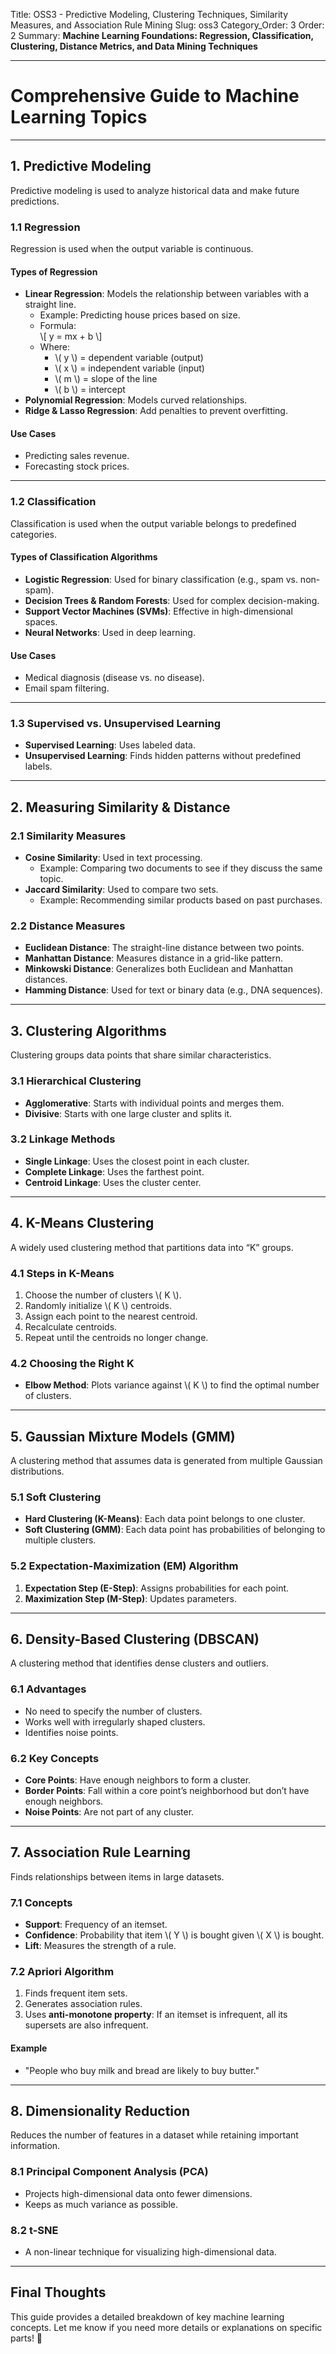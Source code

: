 Title: OSS3 - Predictive Modeling, Clustering Techniques, Similarity Measures, and Association Rule Mining
Slug: oss3
Category_Order: 3
Order: 2
Summary:  **Machine Learning Foundations: Regression, Classification, Clustering, Distance Metrics, and Data Mining Techniques**


---

# **Comprehensive Guide to Machine Learning Topics**

---

## **1. Predictive Modeling**
Predictive modeling is used to analyze historical data and make future predictions.

### **1.1 Regression**
Regression is used when the output variable is continuous.
#### **Types of Regression**
- **Linear Regression**: Models the relationship between variables with a straight line.
  - Example: Predicting house prices based on size.
  - Formula:  
    \\[
    y = mx + b
    \\]
  - Where:
    - \\( y \\) = dependent variable (output)
    - \\( x \\) = independent variable (input)
    - \\( m \\) = slope of the line
    - \\( b \\) = intercept
- **Polynomial Regression**: Models curved relationships.
- **Ridge & Lasso Regression**: Add penalties to prevent overfitting.

#### **Use Cases**
- Predicting sales revenue.
- Forecasting stock prices.

---

### **1.2 Classification**
Classification is used when the output variable belongs to predefined categories.
#### **Types of Classification Algorithms**
- **Logistic Regression**: Used for binary classification (e.g., spam vs. non-spam).
- **Decision Trees & Random Forests**: Used for complex decision-making.
- **Support Vector Machines (SVMs)**: Effective in high-dimensional spaces.
- **Neural Networks**: Used in deep learning.

#### **Use Cases**
- Medical diagnosis (disease vs. no disease).
- Email spam filtering.

---

### **1.3 Supervised vs. Unsupervised Learning**
- **Supervised Learning**: Uses labeled data.
- **Unsupervised Learning**: Finds hidden patterns without predefined labels.

---

## **2. Measuring Similarity & Distance**
### **2.1 Similarity Measures**
- **Cosine Similarity**: Used in text processing.
  - Example: Comparing two documents to see if they discuss the same topic.
- **Jaccard Similarity**: Used to compare two sets.
  - Example: Recommending similar products based on past purchases.

### **2.2 Distance Measures**
- **Euclidean Distance**: The straight-line distance between two points.
- **Manhattan Distance**: Measures distance in a grid-like pattern.
- **Minkowski Distance**: Generalizes both Euclidean and Manhattan distances.
- **Hamming Distance**: Used for text or binary data (e.g., DNA sequences).

---

## **3. Clustering Algorithms**
Clustering groups data points that share similar characteristics.

### **3.1 Hierarchical Clustering**
- **Agglomerative**: Starts with individual points and merges them.
- **Divisive**: Starts with one large cluster and splits it.

### **3.2 Linkage Methods**
- **Single Linkage**: Uses the closest point in each cluster.
- **Complete Linkage**: Uses the farthest point.
- **Centroid Linkage**: Uses the cluster center.

---

## **4. K-Means Clustering**
A widely used clustering method that partitions data into “K” groups.

### **4.1 Steps in K-Means**
1. Choose the number of clusters \\( K \\).
2. Randomly initialize \\( K \\) centroids.
3. Assign each point to the nearest centroid.
4. Recalculate centroids.
5. Repeat until the centroids no longer change.

### **4.2 Choosing the Right K**
- **Elbow Method**: Plots variance against \\( K \\) to find the optimal number of clusters.

---

## **5. Gaussian Mixture Models (GMM)**
A clustering method that assumes data is generated from multiple Gaussian distributions.

### **5.1 Soft Clustering**
- **Hard Clustering (K-Means)**: Each data point belongs to one cluster.
- **Soft Clustering (GMM)**: Each data point has probabilities of belonging to multiple clusters.

### **5.2 Expectation-Maximization (EM) Algorithm**
1. **Expectation Step (E-Step)**: Assigns probabilities for each point.
2. **Maximization Step (M-Step)**: Updates parameters.

---

## **6. Density-Based Clustering (DBSCAN)**
A clustering method that identifies dense clusters and outliers.

### **6.1 Advantages**
- No need to specify the number of clusters.
- Works well with irregularly shaped clusters.
- Identifies noise points.

### **6.2 Key Concepts**
- **Core Points**: Have enough neighbors to form a cluster.
- **Border Points**: Fall within a core point’s neighborhood but don’t have enough neighbors.
- **Noise Points**: Are not part of any cluster.

---

## **7. Association Rule Learning**
Finds relationships between items in large datasets.

### **7.1 Concepts**
- **Support**: Frequency of an itemset.
- **Confidence**: Probability that item \\( Y \\) is bought given \\( X \\) is bought.
- **Lift**: Measures the strength of a rule.

### **7.2 Apriori Algorithm**
1. Finds frequent item sets.
2. Generates association rules.
3. Uses **anti-monotone property**: If an itemset is infrequent, all its supersets are also infrequent.

#### **Example**
- "People who buy milk and bread are likely to buy butter."

---

## **8. Dimensionality Reduction**
Reduces the number of features in a dataset while retaining important information.

### **8.1 Principal Component Analysis (PCA)**
- Projects high-dimensional data onto fewer dimensions.
- Keeps as much variance as possible.

### **8.2 t-SNE**
- A non-linear technique for visualizing high-dimensional data.

---

## **Final Thoughts**
This guide provides a detailed breakdown of key machine learning concepts. Let me know if you need more details or explanations on specific parts! 🚀